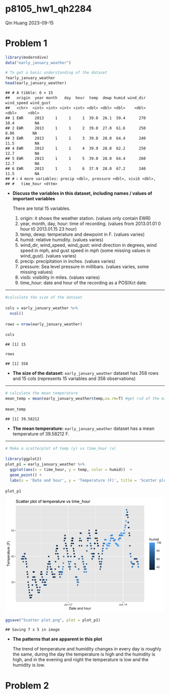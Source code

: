 p8105_hw1_qh2284
================
Qin Huang
2023-09-15

# Problem 1

``` r
library(moderndive)
data("early_january_weather")
```

``` r
# To get a basic understanding of the dataset
?early_january_weather
head(early_january_weather)
```

    ## # A tibble: 6 × 15
    ##   origin  year month   day  hour  temp  dewp humid wind_dir wind_speed wind_gust
    ##   <chr>  <int> <int> <int> <int> <dbl> <dbl> <dbl>    <dbl>      <dbl>     <dbl>
    ## 1 EWR     2013     1     1     1  39.0  26.1  59.4      270      10.4         NA
    ## 2 EWR     2013     1     1     2  39.0  27.0  61.6      250       8.06        NA
    ## 3 EWR     2013     1     1     3  39.0  28.0  64.4      240      11.5         NA
    ## 4 EWR     2013     1     1     4  39.9  28.0  62.2      250      12.7         NA
    ## 5 EWR     2013     1     1     5  39.0  28.0  64.4      260      12.7         NA
    ## 6 EWR     2013     1     1     6  37.9  28.0  67.2      240      11.5         NA
    ## # ℹ 4 more variables: precip <dbl>, pressure <dbl>, visib <dbl>,
    ## #   time_hour <dttm>

- **Discuss the variables in this dataset, including names / values of
  important variables**

  There are total 15 variables.

  1.  origin: it shows the weather station. (values only contain EWR)
  2.  year, month, day, hour: time of recording. (values from 2013.01.01
      0 hour t0 2013.01.15 23 hour)
  3.  temp, dewp: temperature and dewpoint in F. (values varies)
  4.  humid: relative humidity. (values varies)
  5.  wind_dir, wind_speed, wind_gust: wind direction in degrees, wind
      speed in mph, and gust speed in mph (some missing values in
      wind_gust). (values varies)
  6.  precip: precipitation in inches. (values varies)
  7.  pressure: Sea level pressure in millibars. (values varies, some
      missing values)
  8.  visib: visibility in miles. (values varies)
  9.  time_hour: date and hour of the recording as a POSIXct date.

------------------------------------------------------------------------

``` r
#calculate the size of the dataset

cols = early_january_weather %>%
  ncol()

rows = nrow(early_january_weather)

cols
```

    ## [1] 15

``` r
rows
```

    ## [1] 358

- **The size of the dataset:** `early_january_weather` dataset has 358
  rows and 15 cols (represents 15 variables and 358 observations)

------------------------------------------------------------------------

``` r
# calculate the mean temperature
mean_temp = mean(early_january_weather$temp,na.rm=T) #get rid of the missing values if any

mean_temp
```

    ## [1] 39.58212

- **The mean temperature:** `early_january_weather` dataset has a mean
  temperature of 39.58212 F.

------------------------------------------------------------------------

``` r
# Make a scatterplot of temp (y) vs time_hour (x)

library(ggplot2)
plot_p1 = early_january_weather %>%
  ggplot(aes(x = time_hour, y = temp, color = humid))  +
  geom_point() +
  labs(x = 'Date and hour', y = 'Temperature (F)', title = 'Scatter plot of temperature vs time_hour')

plot_p1
```

![](p8105_hw1_qh2284_files/figure-gfm/unnamed-chunk-5-1.png)<!-- -->

``` r
ggsave("Scatter plot.png", plot = plot_p1)
```

    ## Saving 7 x 5 in image

- **The patterns that are apparent in this plot**

  The trend of temperature and humidity changes in every day is roughly
  the same, during the day the temperature is high and the humidity is
  high, and in the evening and night the temperature is low and the
  humidity is low.

# Problem 2
